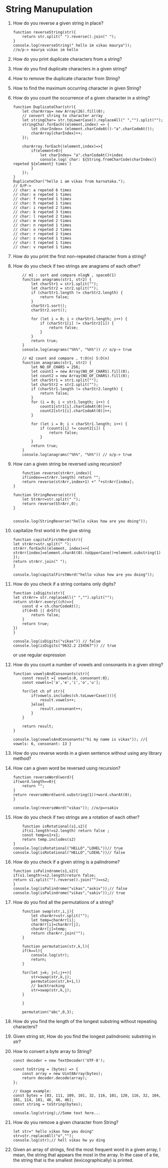 # String Manupulation  
1. How do you reverse a given string in place?
    ```
    function reverseString(str){
        return str.split(" ").reverse().join(" "); 
    }
    console.log(reverseString(" hello im vikas maurya"));
    //o/p-> maurya vikas im hello
    ```
1. How do you print duplicate characters from a string?
1. How do you find duplicate characters in a given string?
1. How to remove the duplicate character from String?
1. How to find the maximum occurring character in given String?
1. How do you count the occurrence of a given character in a string?

    ```
    function DuplicateChar(str){
        let charArray= new Array(26).fill(0);
        // convert string to character array 
        let stringChar= str.toLowerCase().replaceAll(" ","").split("");
        stringChar.forEach((element,index) => {
            let charIndex= (element.charCodeAt()-"a".charCodeAt());
            charArray[charIndex]++;
        });

        charArray.forEach((element,index)=>{
            if(element>0){
                let charIndex= "a".charCodeAt()+index
                console.log(`char: ${String.fromCharCode(charIndex)} repeted ${element} times`)
            }
        });
    }
    DuplicateChar("hello i am vikas from karnataka.");
    // O/P->
    // char: a repeted 6 times
    // char: e repeted 1 times
    // char: f repeted 1 times
    // char: h repeted 1 times
    // char: i repeted 2 times
    // char: k repeted 3 times
    // char: l repeted 2 times
    // char: m repeted 2 times
    // char: n repeted 1 times
    // char: o repeted 2 times
    // char: r repeted 2 times
    // char: s repeted 1 times
    // char: t repeted 1 times
    // char: v repeted 1 times
    ```
1. How do you print the first non-repeated character from a string?


1. How do you check if two strings are anagrams of each other?
    ```
        // m1 : sort and compare nlogN , spaceO(1)
        function anagrams(str1, str2) {
            let charStr1 = str1.split("");
            let charStr2 = str2.split("");
            if (charStr1.length != charStr2.length) {
                return false;
            }
            charStr1.sort();
            charStr2.sort();

            for (let i = 0; i < charStr1.length; i++) {
                if (charStr1[i] != charStr2[i]) {
                    return false;
                }
            }
            return true;
        }
        console.log(anagrams("%h%", "%h%")) // o/p-> true 

        // m2 count and compare , t:O(n) S:O(n)
        function anagrams(str1, str2) {
            let NO_OF_CHARS = 256;
            let count1 = new Array(NO_OF_CHARS).fill(0);
            let count2 = new Array(NO_OF_CHARS).fill(0);
            let charStr1 = str1.split("");
            let charStr2 = str2.split("");
            if (charStr1.length != charStr2.length) {
                return false;
            }
            for (i = 0; i < str1.length; i++) {
                count1[str1[i].charCodeAt(0)]++;
                count2[str1[i].charCodeAt(0)]++;
            }

            for (let i = 0; i < charStr1.length; i++) {
                if (count1[i] != count2[i]) {
                    return false;
                }
            }
            return true;
        }
        console.log(anagrams("%h%", "%h%")) // o/p-> true
    ```
1. How can a given string be reversed using recursion?
    ```
        function reverse(strArr,index){
        if(index==strArr.length) return "";
        return reverse(strArr,index+1) +" "+strArr[index];
    }

    function StringReverse(str){
        let StrArr=str.split(" ");
        return reverse(StrArr,0);
    }


    console.log(StringReverse("hello vikas how are you doing"));
    ```


1. capitalize first world in the give string
    ```
    function capitalFirstWord(str){
    let strArr=str.split(" ");
    strArr.forEach((element, index)=>{
    strArr[index]=element.charAt(0).toUpperCase()+element.substring(1)
    });
    return strArr.join(" ");
    }

    console.log(capitalFirstWord("hello vikas how are you doing"));
    ```

1. How do you check if a string contains only digits?
    ```
    function isDigits(str){
    let strArr= str.replaceAll(" ","").split("");
    return strArr.every((ch)=>{
        const d = ch.charCodeAt();
        if(d<45 || d>57){
            return false;
        }
        return true;
    })
    }

    console.log(isDigits("vikas")) // false
    console.log(isDigits("9632.2 234567")) // true
    ```
    or use regular expression 

1. How do you count a number of vowels and consonants in a given string?
    ```
    function vowelsAndConsonants(str){
        const result ={ vowels:0, consonant:0};
        const vowels=['a','e','i','o','u'];

        for(let ch of str){
            if(vowels.includes(ch.toLowerCase())){
                result.vowels++;
            }else{
                result.consonant++;
            }
        }

        return result;
    }

    console.log(vowelsAndConsonants("hi my name is vikas")); //{ vowels: 6, consonant: 13 }
    ```
1. How do you reverse words in a given sentence without using any library method?
1. How can a given word be reversed using recursion?
    ```
    function reverseWord(word){
    if(word.length==0){
        return "";
    }
    return reverseWord(word.substring(1))+word.charAt(0);
    }

    console.log(reverseWord("vikas")); //o/p=>sakiv
    ```
1. How do you check if two strings are a rotation of each other?
    ```
        function isRotational(s1,s2){
        if(s1.length!=s2.length) return false ;
        const temp=s1+s1;
        return temp.includes(s2)
    }
    console.log(isRotational("HELLO","LOHEL"))// true
    console.log(isRotational("HELLO","LOEHL"))// false
    ```
1. How do you check if a given string is a palindrome?
    ```
    function isPalindrome(s1,s2){
    if(s1.length!=s2.length)return false;
    return s1.split("").reverse().join("")==s2;
    }
    console.log(isPalindrome("vikas","askiv"));// false
    console.log(isPalindrome("vikas","sakiv"));// true
    ```
1. How do you find all the permutations of a string?
    ```
        function swap(str,i,j){
            let charArr=str.split("");
            let temp=charArr[i];
            charArr[i]=charArr[j];
            charArr[j]=temp;
            return charArr.join("");
        }

        function permutation(str,k,l){
        if(k==l){
            console.log(str);
            return;
        }

        for(let j=k; j<l;j++){
            str=swap(str,k,j);
            permutation(str,k+1,l)
            // backtracking
            str=swap(str,k,j);
        }

        }

        permutation("abc",0,3);
    ```
1. How do you find the length of the longest substring without repeating characters?
1. Given string str, How do you find the longest palindromic substring in str?
1. How to convert a byte array to String?
    ```
    const decoder = new TextDecoder('UTF-8');

    const toString = (bytes) => {
        const array = new Uint8Array(bytes);
        return decoder.decode(array);
    };

    // Usage example:
    const bytes = [83, 111, 109, 101, 32, 116, 101, 120, 116, 32, 104, 101, 114, 101, 46, 46, 46];
    const string = toString(bytes);

    console.log(string);//Some text here...
    ```
1. How do you remove a given character from String?
    ```
    let str=" hello vikas how you doing"
    str=str.replaceAll("o","");
    console.log(str);// hell vikas hw yu ding
    ```
1. Given an array of strings, find the most frequent word in a given array, I mean, the string that appears the most in the array. In the case of a tie, ​the string that is the smallest (lexicographically) ​is printed.